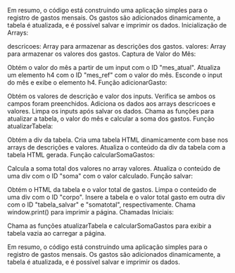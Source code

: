 Em resumo, o código está construindo uma aplicação simples para o registro de gastos mensais. Os gastos são adicionados dinamicamente, a tabela é atualizada, e é possível salvar e imprimir os dados.
Inicialização de Arrays:

descricoes: Array para armazenar as descrições dos gastos.
valores: Array para armazenar os valores dos gastos.
Captura de Valor do Mês:

Obtém o valor do mês a partir de um input com o ID "mes_atual".
Atualiza um elemento h4 com o ID "mes_ref" com o valor do mês.
Esconde o input do mês e exibe o elemento h4.
Função adicionarGasto:

Obtém os valores de descrição e valor dos inputs.
Verifica se ambos os campos foram preenchidos.
Adiciona os dados aos arrays descricoes e valores.
Limpa os inputs após salvar os dados.
Chama as funções para atualizar a tabela, o valor do mês e calcular a soma dos gastos.
Função atualizarTabela:

Obtém a div da tabela.
Cria uma tabela HTML dinamicamente com base nos arrays de descrições e valores.
Atualiza o conteúdo da div da tabela com a tabela HTML gerada.
Função calcularSomaGastos:

Calcula a soma total dos valores no array valores.
Atualiza o conteúdo de uma div com o ID "soma" com o valor calculado.
Função salvar:

Obtém o HTML da tabela e o valor total de gastos.
Limpa o conteúdo de uma div com o ID "corpo".
Insere a tabela e o valor total gasto em outra div com o ID "tabela_salvar" e "somatotal", respectivamente.
Chama window.print() para imprimir a página.
Chamadas Iniciais:

Chama as funções atualizarTabela e calcularSomaGastos para exibir a tabela vazia ao carregar a página.

Em resumo, o código está construindo uma aplicação simples para o registro de gastos mensais. Os gastos são adicionados dinamicamente, a tabela é atualizada, e é possível salvar e imprimir os dados.